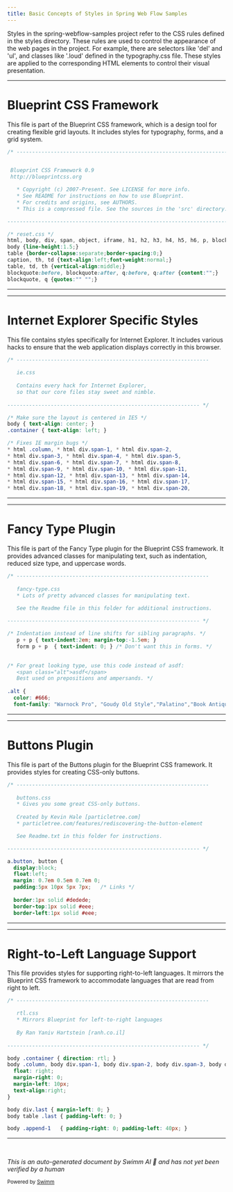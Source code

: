 ```yaml
---
title: Basic Concepts of Styles in Spring Web Flow Samples
---
```

Styles in the spring-webflow-samples project refer to the CSS rules defined in the styles directory. These rules are used to control the appearance of the web pages in the project. For example, there are selectors like 'del' and 'ul', and classes like '.loud' defined in the typography.css file. These styles are applied to the corresponding HTML elements to control their visual presentation.

<SwmSnippet path="/webflow-showcase/src/main/webapp/styles/blueprint/screen.css" line="1">

---

# Blueprint CSS Framework

This file is part of the Blueprint CSS framework, which is a design tool for creating flexible grid layouts. It includes styles for typography, forms, and a grid system.

```css
/* -----------------------------------------------------------------------


 Blueprint CSS Framework 0.9
 http://blueprintcss.org

   * Copyright (c) 2007-Present. See LICENSE for more info.
   * See README for instructions on how to use Blueprint.
   * For credits and origins, see AUTHORS.
   * This is a compressed file. See the sources in the 'src' directory.

----------------------------------------------------------------------- */

/* reset.css */
html, body, div, span, object, iframe, h1, h2, h3, h4, h5, h6, p, blockquote, pre, a, abbr, acronym, address, code, del, dfn, em, img, q, dl, dt, dd, ol, ul, li, fieldset, form, label, legend, table, caption, tbody, tfoot, thead, tr, th, td {margin:0;padding:0;border:0;font-weight:inherit;font-style:inherit;font-size:100%;font-family:inherit;vertical-align:baseline;}
body {line-height:1.5;}
table {border-collapse:separate;border-spacing:0;}
caption, th, td {text-align:left;font-weight:normal;}
table, td, th {vertical-align:middle;}
blockquote:before, blockquote:after, q:before, q:after {content:"";}
blockquote, q {quotes:"" "";}
```

---

</SwmSnippet>

<SwmSnippet path="/webflow-showcase/src/main/webapp/styles/blueprint/src/ie.css" line="1">

---

# Internet Explorer Specific Styles

This file contains styles specifically for Internet Explorer. It includes various hacks to ensure that the web application displays correctly in this browser.

```css
/* -------------------------------------------------------------- 
   
   ie.css
   
   Contains every hack for Internet Explorer,
   so that our core files stay sweet and nimble.
   
-------------------------------------------------------------- */

/* Make sure the layout is centered in IE5 */
body { text-align: center; }
.container { text-align: left; }

/* Fixes IE margin bugs */
* html .column, * html div.span-1, * html div.span-2, 
* html div.span-3, * html div.span-4, * html div.span-5, 
* html div.span-6, * html div.span-7, * html div.span-8, 
* html div.span-9, * html div.span-10, * html div.span-11, 
* html div.span-12, * html div.span-13, * html div.span-14, 
* html div.span-15, * html div.span-16, * html div.span-17, 
* html div.span-18, * html div.span-19, * html div.span-20, 
```

---

</SwmSnippet>

<SwmSnippet path="/webflow-showcase/src/main/webapp/styles/blueprint/plugins/fancy-type/screen.css" line="1">

---

# Fancy Type Plugin

This file is part of the Fancy Type plugin for the Blueprint CSS framework. It provides advanced classes for manipulating text, such as indentation, reduced size type, and uppercase words.

```css
/* -------------------------------------------------------------- 
  
   fancy-type.css
   * Lots of pretty advanced classes for manipulating text.
   
   See the Readme file in this folder for additional instructions.

-------------------------------------------------------------- */

/* Indentation instead of line shifts for sibling paragraphs. */
   p + p { text-indent:2em; margin-top:-1.5em; }
   form p + p  { text-indent: 0; } /* Don't want this in forms. */
   

/* For great looking type, use this code instead of asdf: 
   <span class="alt">asdf</span>  
   Best used on prepositions and ampersands. */
  
.alt { 
  color: #666; 
  font-family: "Warnock Pro", "Goudy Old Style","Palatino","Book Antiqua", Georgia, serif; 
```

---

</SwmSnippet>

<SwmSnippet path="/webflow-showcase/src/main/webapp/styles/blueprint/plugins/buttons/screen.css" line="1">

---

# Buttons Plugin

This file is part of the Buttons plugin for the Blueprint CSS framework. It provides styles for creating CSS-only buttons.

```css
/* -------------------------------------------------------------- 
  
   buttons.css
   * Gives you some great CSS-only buttons.
   
   Created by Kevin Hale [particletree.com]
   * particletree.com/features/rediscovering-the-button-element

   See Readme.txt in this folder for instructions.

-------------------------------------------------------------- */

a.button, button {
  display:block;
  float:left;
  margin: 0.7em 0.5em 0.7em 0;
  padding:5px 10px 5px 7px;   /* Links */
  
  border:1px solid #dedede;
  border-top:1px solid #eee;
  border-left:1px solid #eee;
```

---

</SwmSnippet>

<SwmSnippet path="/webflow-showcase/src/main/webapp/styles/blueprint/plugins/rtl/screen.css" line="1">

---

# Right-to-Left Language Support

This file provides styles for supporting right-to-left languages. It mirrors the Blueprint CSS framework to accommodate languages that are read from right to left.

```css
/* --------------------------------------------------------------

   rtl.css
   * Mirrors Blueprint for left-to-right languages
   
   By Ran Yaniv Hartstein [ranh.co.il]
   
-------------------------------------------------------------- */

body .container { direction: rtl; }
body .column, body div.span-1, body div.span-2, body div.span-3, body div.span-4, body div.span-5, body div.span-6, body div.span-7, body div.span-8, body div.span-9, body div.span-10, body div.span-11, body div.span-12, body div.span-13, body div.span-14, body div.span-15, body div.span-16, body div.span-17, body div.span-18, body div.span-19, body div.span-20, body div.span-21, body div.span-22, body div.span-23, body div.span-24 {
  float: right;
  margin-right: 0;
  margin-left: 10px;
  text-align:right; 
}

body div.last { margin-left: 0; }
body table .last { padding-left: 0; }

body .append-1   { padding-right: 0; padding-left: 40px; }  
```

---

</SwmSnippet>

&nbsp;

*This is an auto-generated document by Swimm AI 🌊 and has not yet been verified by a human*

<SwmMeta version="3.0.0" repo-id="Z2l0aHViJTNBJTNBc3ByaW5nLXdlYmZsb3ctc2FtcGxlcyUzQSUzQWdpbGFkbmF2b3Q=" repo-name="spring-webflow-samples"><sup>Powered by [Swimm](/)</sup></SwmMeta>
